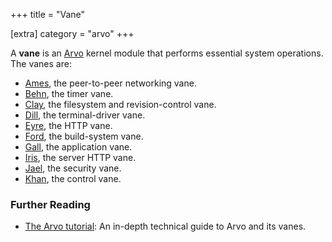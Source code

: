 +++
title = "Vane"

[extra]
category = "arvo"
+++

A **vane** is an [Arvo](/reference/glossary/arvo) kernel module that performs essential system operations. The vanes are:


- [Ames](/reference/glossary/ames), the peer-to-peer networking vane.
- [Behn](/reference/glossary/behn), the timer vane.
- [Clay](/reference/glossary/clay), the filesystem and revision-control vane.
- [Dill](/reference/glossary/dill), the terminal-driver vane.
- [Eyre](/reference/glossary/eyre), the HTTP vane.
- [Ford](/reference/glossary/ford), the build-system vane.
- [Gall](/reference/glossary/gall), the application vane.
- [Iris](/reference/glossary/iris), the server HTTP vane.
- [Jael](/reference/glossary/jael), the security vane.
- [Khan](/reference/glossary/khan), the control vane.

### Further Reading

- [The Arvo tutorial](/reference/arvo/overview): An in-depth technical guide to Arvo and its vanes.
